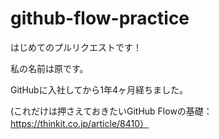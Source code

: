 # github-flow-practice

はじめてのプルリクエストです！

私の名前は原です。

GitHubに入社してから1年4ヶ月経ちました。

(これだけは押さえておきたいGitHub Flowの基礎：https://thinkit.co.jp/article/8410）
